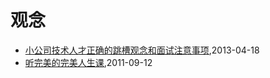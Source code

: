 # 观念
* [小公司技术人才正确的跳槽观念和面试注意事项](/2013/2013-04-18-notice-tips-when-job-hopping),2013-04-18
* [听完美的完美人生课](/2011/2011-09-12-wanmei-lecture),2011-09-12
